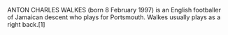 ANTON CHARLES WALKES (born 8 February 1997) is an English footballer of Jamaican descent who plays for Portsmouth. Walkes usually plays as a right back.[1]
